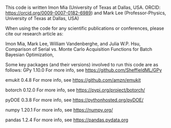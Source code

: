 This code is written Imon Mia (University of Texas at Dallas, USA. ORCID: https://orcid.org/0009-0007-0182-6989) and Mark Lee (Professor-Physics, University of Texas at Dallas, USA)

When using the code for any scientific publications or conferences, please cite our research article as:

Imon Mia, Mark Lee, William Vandenberghe, and Julia W.P. Hsu, Comparison of Serial vs. Monte Carlo Acquisition Functions for Batch Bayesian Optimization,

Some key packages (and their versions) involved to run this code are as follows: GPy 1.10.0 For more info, see https://github.com/SheffieldML/GPy

emukit 0.4.8 For more info, see https://github.com/amzn/emukit

botorch 0.12.0 For more info, see https://pypi.org/project/botorch/

pyDOE 0.3.8 For more info, see https://pythonhosted.org/pyDOE/

numpy 1.20.1 For more info, see https://numpy.org/

pandas 1.2.4 For more info, see https://pandas.pydata.org
